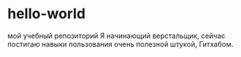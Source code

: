 # hello-world
мой учебный репозиторий
Я начинающий верстальщик, сейчас постигаю навыки пользования очень полезной штукой, Гитхабом.
